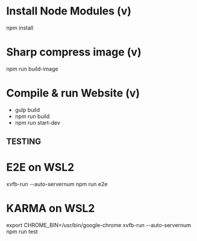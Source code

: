 # Install Node Modules (v)
npm install

# Sharp compress image (v)
npm run build-image

# Compile & run Website (v)
- gulp build
- npm run build
- npm run start-dev

## TESTING
# E2E on WSL2
xvfb-run --auto-servernum npm run e2e

# KARMA on WSL2
export CHROME_BIN=/usr/bin/google-chrome
xvfb-run --auto-servernum npm run test